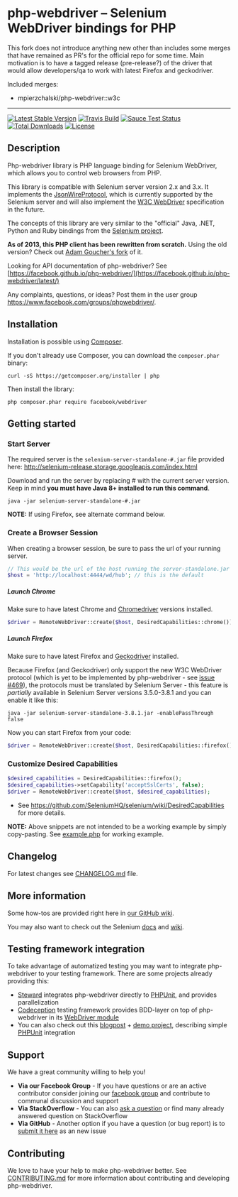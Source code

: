 # php-webdriver – Selenium WebDriver bindings for PHP

This fork does not introduce anything new other than includes some merges that have remained as PR's for the official repo for some time. Main motivation is to have a tagged release (pre-release?) of the driver that would allow developers/qa to work with latest Firefox and geckodriver.

Included merges:

* mpierzchalski/php-webdriver::w3c

--------------------

[![Latest Stable Version](https://img.shields.io/packagist/v/facebook/webdriver.svg?style=flat-square)](https://packagist.org/packages/facebook/webdriver)
[![Travis Build](https://img.shields.io/travis/facebook/php-webdriver/community.svg?style=flat-square)](https://travis-ci.org/facebook/php-webdriver)
[![Sauce Test Status](https://saucelabs.com/buildstatus/php-webdriver)](https://saucelabs.com/u/php-webdriver)
[![Total Downloads](https://img.shields.io/packagist/dt/facebook/webdriver.svg?style=flat-square)](https://packagist.org/packages/facebook/webdriver)
[![License](https://img.shields.io/packagist/l/facebook/webdriver.svg?style=flat-square)](https://packagist.org/packages/facebook/webdriver)

## Description
Php-webdriver library is PHP language binding for Selenium WebDriver, which allows you to control web browsers from PHP.

This library is compatible with Selenium server version 2.x and 3.x.
It implements the [JsonWireProtocol](https://github.com/SeleniumHQ/selenium/wiki/JsonWireProtocol), which is currently supported
by the Selenium server and will also implement the [W3C WebDriver](https://w3c.github.io/webdriver/webdriver-spec.html) specification in the future.

The concepts of this library are very similar to the "official" Java, .NET, Python and Ruby bindings from the
[Selenium project](https://github.com/SeleniumHQ/selenium/).

**As of 2013, this PHP client has been rewritten from scratch.**
Using the old version? Check out [Adam Goucher's fork](https://github.com/Element-34/php-webdriver) of it.

Looking for API documentation of php-webdriver? See [https://facebook.github.io/php-webdriver/](https://facebook.github.io/php-webdriver/latest/)

Any complaints, questions, or ideas? Post them in the user group https://www.facebook.com/groups/phpwebdriver/.

## Installation

Installation is possible using [Composer](https://getcomposer.org/).

If you don't already use Composer, you can download the `composer.phar` binary:

    curl -sS https://getcomposer.org/installer | php

Then install the library:

    php composer.phar require facebook/webdriver

## Getting started

### Start Server

The required server is the `selenium-server-standalone-#.jar` file provided here: http://selenium-release.storage.googleapis.com/index.html

Download and run the server by replacing # with the current server version. Keep in mind **you must have Java 8+ installed to run this command**.

    java -jar selenium-server-standalone-#.jar

**NOTE:** If using Firefox, see alternate command below.

### Create a Browser Session

When creating a browser session, be sure to pass the url of your running server.

```php
// This would be the url of the host running the server-standalone.jar
$host = 'http://localhost:4444/wd/hub'; // this is the default
```

##### Launch Chrome

Make sure to have latest Chrome and [Chromedriver](https://sites.google.com/a/chromium.org/chromedriver/downloads) versions installed.

```php
$driver = RemoteWebDriver::create($host, DesiredCapabilities::chrome());
```

##### Launch Firefox

Make sure to have latest Firefox and [Geckodriver](https://github.com/mozilla/geckodriver/releases) installed.

Because Firefox (and Geckodriver) only support the new W3C WebDriver protocol (which is yet to be implemented by php-webdriver - see [issue #469](https://github.com/facebook/php-webdriver/issues/469)),
the protocols must be translated by Selenium Server - this feature is *partially* available in Selenium Server versions 3.5.0-3.8.1 and you can enable it like this:

    java -jar selenium-server-standalone-3.8.1.jar -enablePassThrough false

Now you can start Firefox from your code:

```php
$driver = RemoteWebDriver::create($host, DesiredCapabilities::firefox());
```

### Customize Desired Capabilities

```php
$desired_capabilities = DesiredCapabilities::firefox();
$desired_capabilities->setCapability('acceptSslCerts', false);
$driver = RemoteWebDriver::create($host, $desired_capabilities);
```

* See https://github.com/SeleniumHQ/selenium/wiki/DesiredCapabilities for more details.

**NOTE:** Above snippets are not intended to be a working example by simply copy-pasting. See [example.php](example.php) for working example.

## Changelog
For latest changes see [CHANGELOG.md](CHANGELOG.md) file.

## More information

Some how-tos are provided right here in [our GitHub wiki](https://github.com/facebook/php-webdriver/wiki).

You may also want to check out the Selenium [docs](http://docs.seleniumhq.org/docs/) and [wiki](https://github.com/SeleniumHQ/selenium/wiki).

## Testing framework integration

To take advantage of automatized testing you may want to integrate php-webdriver to your testing framework.
There are some projects already providing this:

- [Steward](https://github.com/lmc-eu/steward) integrates php-webdriver directly to [PHPUnit](https://phpunit.de/), and provides parallelization
- [Codeception](http://codeception.com) testing framework provides BDD-layer on top of php-webdriver in its [WebDriver module](http://codeception.com/docs/modules/WebDriver)
- You can also check out this [blogpost](http://codeception.com/11-12-2013/working-with-phpunit-and-selenium-webdriver.html) + [demo project](https://github.com/DavertMik/php-webdriver-demo), describing simple [PHPUnit](https://phpunit.de/) integration

## Support

We have a great community willing to help you!

- **Via our Facebook Group** - If you have questions or are an active contributor consider joining our [facebook group](https://www.facebook.com/groups/phpwebdriver/) and contribute to communal discussion and support
- **Via StackOverflow** - You can also [ask a question](https://stackoverflow.com/questions/ask?tags=php+selenium-webdriver) or find many already answered question on StackOverflow
- **Via GitHub** - Another option if you have a question (or bug report) is to [submit it here](https://github.com/facebook/php-webdriver/issues/new) as an new issue

## Contributing

We love to have your help to make php-webdriver better. See [CONTRIBUTING.md](CONTRIBUTING.md) for more information about contributing and developing php-webdriver.
